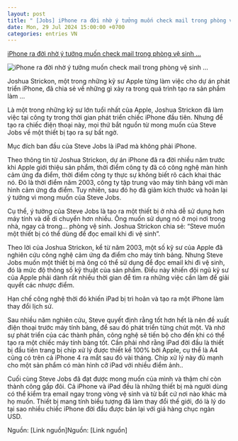 ```yaml
---
layout: post
title: " [Jobs] iPhone ra đời nhờ ý tưởng muốn check mail trong phòng vệ sinh ..."
date: Mon, 29 Jul 2024 15:00:00 +0700
categories: entries VN
---
```

[iPhone ra đời nhờ ý tưởng muốn check mail trong phòng vệ sinh ...](https://www.24h.com.vn/thoi-trang-hi-tech/iphone-ra-doi-nho-y-tuong-muon-check-mail-trong-phong-ve-sinh-cua-steve-jobs-c407a1589434.html)

![iPhone ra đời nhờ ý tưởng muốn check mail trong phòng vệ sinh ...](https://cdn.24h.com.vn/upload/3-2024/images/2024-07-29/2-1722222703-127-width740height495-auto-crop-watermark.jpg)

Joshua Strickon, một trong những kỹ sư Apple từng làm việc cho dự án phát triển iPhone, đã chia sẻ về những gì xảy ra trong quá trình tạo ra sản phẩm làm ...

Là một trong những kỹ sư lớn tuổi nhất của Apple, Joshua Strickon đã làm việc tại công ty trong thời gian phát triển chiếc iPhone đầu tiên. Nhưng để tạo ra chiếc điện thoại này, mọi thứ bắt nguồn từ mong muốn của Steve Jobs về một thiết bị tạo ra sự bất ngờ.

Mục đích ban đầu của Steve Jobs là iPad mà không phải iPhone.

Theo thông tin từ Joshua Strickon, dự án iPhone đã ra đời nhiều năm trước khi Apple giới thiệu sản phẩm, thời điểm công ty đã có công nghệ màn hình cảm ứng đa điểm, thời điểm công ty thực sự không biết rõ cách khai thác nó. Đó là thời điểm năm 2003, công ty tập trung vào máy tính bảng với màn hình cảm ứng đa điểm. Tuy nhiên, sau đó họ đã giảm kích thước và hoãn lại ý tưởng vì mong muốn của Steve Jobs.

Cụ thể, ý tưởng của Steve Jobs là tạo ra một thiết bị ở nhà dễ sử dụng hơn máy tính và dễ di chuyển hơn nhiều. Ông muốn sử dụng nó ở mọi nơi trong nhà, ngay cả trong… phòng vệ sinh. Joshua Strickon chia sẻ: “Steve muốn một thiết bị có thể dùng để đọc email khi đi vệ sinh”.

Theo lời của Joshua Strickon, kể từ năm 2003, một số kỹ sư của Apple đã nghiên cứu công nghệ cảm ứng đa điểm cho máy tính bảng. Nhưng Steve Jobs muốn một thiết bị mà ông có thể sử dụng để đọc email khi đi vệ sinh, đó là mức độ thông số kỹ thuật của sản phẩm. Điều này khiến đội ngũ kỹ sư của Apple phải dành rất nhiều thời gian để tìm ra những việc cần làm để giải quyết các nhược điểm.

Hạn chế công nghệ thời đó khiến iPad bị trì hoãn và tạo ra một iPhone làm thay đổi lịch sử.

Sau nhiều năm nghiên cứu, Steve quyết định rằng tốt hơn hết là nên đề xuất điện thoại trước máy tính bảng, để sau đó phát triển từng chút một. Và nhờ sự phát triển của các thành phần, công nghệ sẽ tiến bộ cho đến khi có thể tạo ra một chiếc máy tính bảng tốt. Cần phải nhớ rằng iPad đời đầu là thiết bị đầu tiên trang bị chip xử lý được thiết kế 100% bởi Apple, cụ thể là A4 cũng có trên cả iPhone 4 ra mắt sau đó vài tháng. Chip xử lý này đủ mạnh cho một sản phẩm có màn hình cỡ iPad với nhiều điểm ảnh..

Cuối cùng Steve Jobs đã đạt được mong muốn của mình và thậm chí còn thành công gấp đôi. Cả iPhone và iPad đều là những thiết bị mà người dùng có thể kiểm tra email ngay trong vòng vệ sinh và từ bất cứ nơi nào khác mà họ muốn. Thiết bị mang tính biểu tượng đã làm thay đổi thế giới, đó là lý do tại sao nhiều chiếc iPhone đời đầu được bán lại với giá hàng chục ngàn USD.

Nguồn: [Link nguồn]Nguồn: [Link nguồn]

